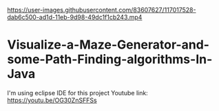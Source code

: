
https://user-images.githubusercontent.com/83607627/117017528-dab6c500-ad1d-11eb-9d98-49dc1f1cb243.mp4

# Visualize-a-Maze-Generator-and-some-Path-Finding-algorithms-In-Java

I'm using eclipse IDE for this project
Youtube link: https://youtu.be/OG30ZnSFFSs
